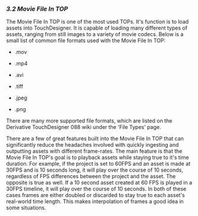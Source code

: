 
### *3.2 Movie File In TOP*

The Movie File In TOP is one of the most used TOPs. It's function is to load assets into TouchDesigner. It is capable of loading many different types of assets, ranging from still images to a variety of movie codecs. Below is a small list of common file formats used with the Movie File In TOP:


* .mov

* .mp4

* .avi

* .tiff

* .jpeg

* .png



There are many more supported file formats, which are listed on the Derivative TouchDesigner 088 wiki under the 'File Types' page.

There are a few of great features built into the Movie File In TOP that can significantly reduce the headaches involved with quickly ingesting and outputting assets with different frame-rates. The main feature is that the Movie File In TOP's goal is to playback assets while staying true to it's time duration. For example, if the project is set to 60FPS and an asset is made at 30FPS and is 10 seconds long, it will play over the course of 10 seconds, regardless of FPS differences between the project and the asset. The opposite is true as well. If a 10 second asset created at 60 FPS is played in a 30FPS timeline, it will play over the course of 10 seconds. In both of these cases frames are either doubled or discarded to stay true to each asset's real-world time length. This makes interpolation of frames a good idea in some situations.
